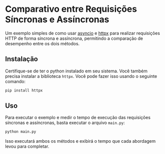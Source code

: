 # Comparativo entre Requisições Síncronas e Assíncronas

Um exemplo simples de como usar [asyncio](https://docs.python.org/3/library/asyncio.html) e [httpx](https://github.com/encode/httpx) para realizar requisições HTTP de forma síncrona e assíncrona, permitindo a comparação de desempenho entre os dois métodos.

## Instalação

Certifique-se de ter o python instalado em seu sistema. Você também precisa instalar a biblioteca `httpx`. Você pode fazer isso usando o seguinte comando:

```bash
pip install httpx
```

## Uso

Para executar o exemplo e medir o tempo de execução das requisições síncronas e assíncronas, basta executar o arquivo `main.py`:

```bash
python main.py
```

Isso executará ambos os métodos e exibirá o tempo que cada abordagem levou para completar.